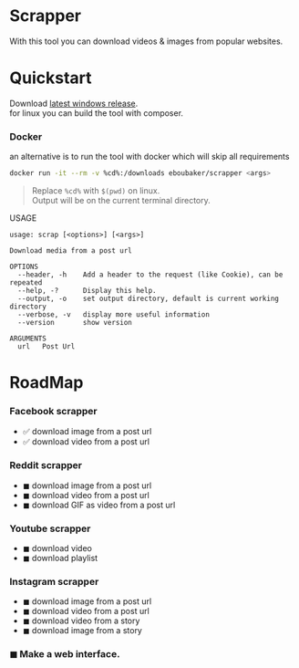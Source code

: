 # Scrapper

With this tool you can download videos & images from popular websites.

# Quickstart

Download [latest windows release](https://github.com/Eboubaker/Scrapper/releases/latest).  
for linux you can build the tool with composer.

### Docker

an alternative is to run the tool with docker which will skip all requirements

```bash
docker run -it --rm -v %cd%:/downloads eboubaker/scrapper <args>
```

> Replace `%cd%` with `$(pwd)` on linux.  
> Output will be on the current terminal directory.

USAGE

```
usage: scrap [<options>] [<args>]

Download media from a post url

OPTIONS
  --header, -h    Add a header to the request (like Cookie), can be repeated
  --help, -?      Display this help.
  --output, -o    set output directory, default is current working directory
  --verbose, -v   display more useful information
  --version       show version

ARGUMENTS
  url   Post Url
```

# RoadMap

### Facebook scrapper

- ✅ download image from a post url
- ✅ download video from a post url

### Reddit scrapper

- ◼ download image from a post url
- ◼ download video from a post url
- ◼ download GIF as video from a post url

### Youtube scrapper

- ◼ download video
- ◼ download playlist

### Instagram scrapper

- ◼ download image from a post url
- ◼ download video from a post url
- ◼ download video from a story
- ◼ download image from a story

### ◼ Make a web interface.
